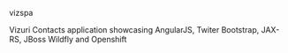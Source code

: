 vizspa

Vizuri Contacts application showcasing AngularJS, Twiter Bootstrap, JAX-RS, JBoss Wildfly and Openshift